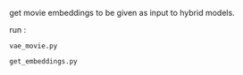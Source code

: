get movie embeddings to be given as input to hybrid models. 

run :

    vae_movie.py
    
    get_embeddings.py
    
